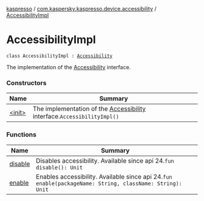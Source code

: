 [kaspresso](../../index.md) / [com.kaspersky.kaspresso.device.accessibility](../index.md) / [AccessibilityImpl](./index.md)

# AccessibilityImpl

`class AccessibilityImpl : `[`Accessibility`](../-accessibility/index.md)

The implementation of the [Accessibility](../-accessibility/index.md) interface.

### Constructors

| Name | Summary |
|---|---|
| [&lt;init&gt;](-init-.md) | The implementation of the [Accessibility](../-accessibility/index.md) interface.`AccessibilityImpl()` |

### Functions

| Name | Summary |
|---|---|
| [disable](disable.md) | Disables accessibility. Available since api 24.`fun disable(): Unit` |
| [enable](enable.md) | Enables accessibility. Available since api 24.`fun enable(packageName: String, className: String): Unit` |
